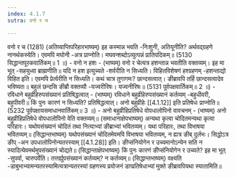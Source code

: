 ```yaml
---
index: 4.1.7
sutra: वनो र च

---
```

 वनो र च (1281) (अतिव्याप्तिपरिहारभाष्यम्) इह कस्मान्न भवति -निःशुनी, अतियूनीति? अर्थवद्ग्रहणे नानर्थकस्येति। एवमपि मघोनी -अत्र प्राप्नोति। मघवन्शब्दोऽव्युत्पन्नं प्रातिपदिकम्॥ (5130 सिद्धान्तपूरकवार्तिकम्॥ 1 ॥) - वनो न हशः - (भाष्यम्) वनो र चेत्यत्र हशन्तान्न भवतीति वक्तव्यम्। इह मा भूत् -सहयुध्वा ब्राह्मणीति॥ यदि न हश इत्युच्यते -शर्वरीति न सिध्यति। विहितविशेषणं हश्ग्रहणम् -हशन्ताद्यो विहित इति। एवमपि प्रेर्त्वरीति न सिध्यति। कथं चात्र तुगागमः? छान्दसत्वात्। ङीब्रावपि तर्हि छान्दसत्वादेव भविष्यतः॥ बहुलं छन्दसि ङीब्रौ वक्तव्यौ -यज्वरीरिषः। यज्वनीरिषः॥ (5131 पूर्वपक्षवार्तिकम्॥ 2 ॥) - रविधाने बहुव्रीहेरुपसंख्यानं प्रतिषिद्धत्वात् - (भाष्यम्) रविधाने बहुव्रीहेरुपसंख्यानं कर्तव्यम् -बहुधीवरी, बहुपीवरी॥ किं पुनः कारणं न सिध्यति? प्रतिषिद्धत्वात्। अनो बहुव्रीहेः [[4.1.12]] इति प्रतिषेधः प्राप्नोति॥ (5232 पूर्वपक्षायसमाधानवार्तिकम्॥ 3 ॥) - अनो बहुव्रीहिप्रतिषेधे वोपधालोपिनो वावचनम् - (भाष्यम्) अनो बहुव्रीहिप्रतिषेधे वोपधालोपिनो वेति वक्तव्यम्॥ (समाधानाक्षेपभाष्यम्) अन्यथा कृत्वा चोदितमन्यथा कृत्वा परिहारः। यथोपसंख्यानं चोदितं तथा नित्याभ्यां ङीब्राभ्यां भवितव्यम्। यथा परिहारः, तथा विभाषया भवितव्यम्॥ (सिद्धान्तभाष्यम्) यथोपसंख्यानं चोदितमेवमपि विभाषया भवितव्यम्, न ह्यत्र ङीब् दुर्लभः। सिद्धोऽत्र ङीप् -अन उपधालोपिनोन्यतरस्याम् [[4.1.28]] इति। ङीप्संनियोगेन र उच्यमानोऽन्येन सति न स्यादित्येवमर्थमुपसंख्यानं चोद्यते॥ (सिद्धान्ताक्षेपभाष्यम्) किं पुनः कारणं ङीप्संनियोगेन र उच्यते? इह मा भूत् -सुपर्वा, चारुपर्वेति। तत्तर्ह्युपसंख्यानं कर्तव्यम्? न कर्तव्यम्॥ (सिद्धान्तभाष्यम्) वक्ष्यति -डाबुभाभ्यामन्यतरस्यामित्यत्रान्यतरस्यां ग्रहणस्य प्रयोजनं डाप्प्रतिषेधाभ्यां मुक्ते ङीब्रावपियथा स्यातामिति॥ 